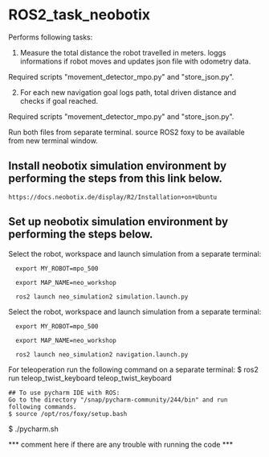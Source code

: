 # ROS2_task_neobotix
Performs following tasks:
1. Measure the total distance the robot travelled in meters. loggs informations if robot moves and updates
  json file with odometry data.
  
  Required scripts "movement_detector_mpo.py" and "store_json.py". 
  
2. For each new navigation goal logs path, total driven distance and checks if goal reached. 

  Required scripts "movement_detector_mpo.py" and "store_json.py". 

Run both files from separate terminal. source ROS2 foxy to be available from new terminal window.

## Install neobotix simulation environment by performing the steps from this link below.

	https://docs.neobotix.de/display/R2/Installation+on+Ubuntu
  
## Set up neobotix simulation environment by performing the steps below.

  Select the robot, workspace and launch simulation from a separate terminal:
  
      export MY_ROBOT=mpo_500

      export MAP_NAME=neo_workshop

      ros2 launch neo_simulation2 simulation.launch.py
  
  
  Select the robot, workspace and launch simulation from a separate terminal:
  
      export MY_ROBOT=mpo_500

      export MAP_NAME=neo_workshop

      ros2 launch neo_simulation2 navigation.launch.py
      
   For teleoperation run the following command on a separate terminal:
   	$ ros2 run teleop_twist_keyboard teleop_twist_keyboard
    
    
    ## To use pycharm IDE with ROS: 
    Go to the directory "/snap/pycharm-community/244/bin" and run following commands.
	$ source /opt/ros/foxy/setup.bash 
  $ ./pycharm.sh
  
  *** comment here if there are any trouble with running the code ***
